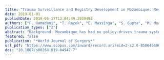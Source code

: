 ```yaml
---
title: "Trauma Surveillance and Registry Development in Mozambique: Results of a 1-Year Study and the First Phase of National Implementation"
date: 2019-01-01
publishDate: 2019-06-17T13:04:49.203949Z
authors: ["F. Hamadani", "T. Razek", "E. Massinga", "S. Gupta", "M. Muataco", "P. Muripiha", "C. Maguni", "V. Muripa", "I. Percina", "A. Costa", "P. Yohannan", "D. Bracco", "E. Wong", "**S. Harper**", "D.L. Deckelbaum", "O. Neves"]
publication_types: ["2"]
abstract: "Background: Mozambique has had no policy-driven trauma system and no hospital-based trauma registries, and injury was not a public health priority. In other low-income countries, trauma system implementation and trauma registries have helped to reduce mortality from injury by up to 35%. In 2014, we introduced a trauma registry in four hospitals in Maputo serving 18,000 patients yearly. The project has since expanded nationally. This study summarizes the challenges, results, and lessons learned from this large national undertaking. Methods: Between October 2014--September 2015, we implemented a trauma registry at four hospitals in Maputo. In October 2015, the project began to be expanded nationally. Physicians and allied health professionals at each hospital were trained to implement the registry, and each identified and trained data collectors. We conducted semi-structured interviews with the key stakeholders of this project to identify the challenges, results, and creative solutions implemented for the success of this project. Results: Most participants identified the importance of having a trauma registry and its usefulness in identifying gaps in trauma care. The registry identified that less than 5% of injured patients arrived by ambulance, which served as evidence for the need for a prehospital system, which the Ministry of Health had already begun implementing. Participants also highlighted how the registry has allowed for a structured clinical approach to patients, ensuring that severely injured patients are identified early. Challenges reported included the high rates of missing data, the difficulty in establishing a streamlined flow of trauma patients within each hospital, and the bureaucratic challenges faced when attempting to improve capacity for trauma care at each hospital by introducing a trauma bay and new technologies. Participants identified the need to improve data completeness, to disseminate the results of the project nationally and internationally, to improve inter-divisional cooperation, and to continue educating health providers on the importance of registries. Participants also identified political instabilities in the region as a potential source of challenge in expanding the project nationally; they also identified the lack of uniform resource allocation and low personnel in many areas, especially rural, as a major burden that would need to be overcome. Conclusion: Introduction of a trauma registry system in Mozambique is feasible and necessary. Initial findings provide insight into the nature of traumas seen in Maputo hospitals, but also underscore future challenges, especially in minimizing missing data, utilizing data to develop evidence-based trauma prevention policies, and ensuring the sustainability of these efforts by ensuring continued governmental support, education, and resource allocation. Many of these measures are being undertaken. o̧pyright 2019, Société Internationale de Chirurgie."
featured: false
publication: "*World Journal of Surgery*"
url_pdf: "https://www.scopus.com/inward/record.uri?eid=2-s2.0-85064669099&doi=10.1007%2fs00268-019-04947-7&partnerID=40&md5=7ed4cbb3b4ccbcb68fa8a6bf98c775e6"
doi: "10.1007/s00268-019-04947-7"
---
```



